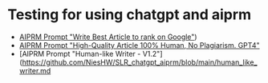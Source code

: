 # Testing for using chatgpt and aiprm

*  [AIPRM Prompt "Write Best Article to rank on Google"](https://github.com/NiesHW/SLR_chatgpt_aiprm/blob/main/Write_Best_Article_to_rank_on_Google.md))
*  [AIPRM Prompt "High-Quality Article 100% Human, No Plagiarism. GPT4"](https://github.com/NiesHW/SLR_chatgpt_aiprm/blob/main/high_quality_article_100_human_no_plagiarism.md)
*  [AIPRM Prompt "Human-like Writer - V1.2"](https://github.com/NiesHW/SLR_chatgpt_aiprm/blob/main/human_like_writer.md
